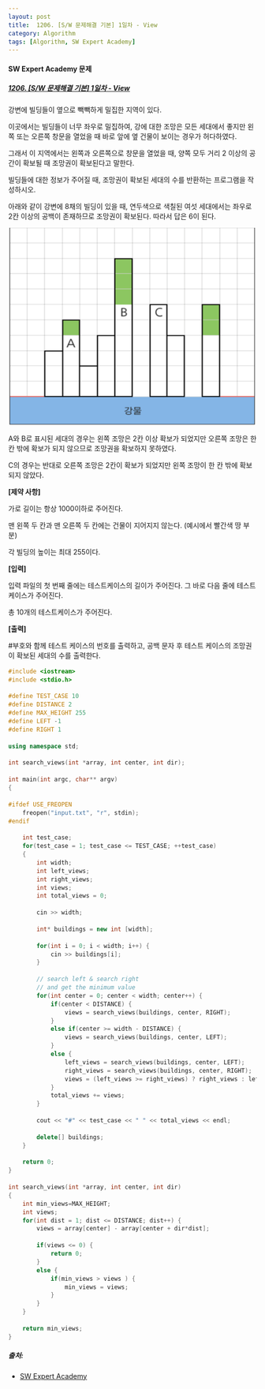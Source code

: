 ```yaml
---
layout: post
title:  1206. [S/W 문제해결 기본] 1일차 - View
category: Algorithm
tags: [Algorithm, SW Expert Academy]
---
```


#### SW Expert Academy 문제
##### [1206. [S/W 문제해결 기본] 1일차 - View](https://swexpertacademy.com/main/code/problem/problemDetail.do?contestProbId=AV134DPqAA8CFAYh&categoryId=AV134DPqAA8CFAYh&categoryType=CODE)

강변에 빌딩들이 옆으로 빽빽하게 밀집한 지역이 있다.<br>

이곳에서는 빌딩들이 너무 좌우로 밀집하여, 강에 대한 조망은 모든 세대에서 좋지만 왼쪽 또는 오른쪽 창문을 열었을 때 바로 앞에 옆 건물이 보이는 경우가 허다하였다.<br>

그래서 이 지역에서는 왼쪽과 오른쪽으로 창문을 열었을 때, 양쪽 모두 거리 2 이상의 공간이 확보될 때 조망권이 확보된다고 말한다.<br>

빌딩들에 대한 정보가 주어질 때, 조망권이 확보된 세대의 수를 반환하는 프로그램을 작성하시오.<br>
 
아래와 같이 강변에 8채의 빌딩이 있을 때, 연두색으로 색칠된 여섯 세대에서는 좌우로 2칸 이상의 공백이 존재하므로 조망권이 확보된다. 따라서 답은 6이 된다.<br>

<center><img src="/assets/algorithm/03_views/Fig01_views.png" width="500" height="400"></center>

A와 B로 표시된 세대의 경우는 왼쪽 조망은 2칸 이상 확보가 되었지만 오른쪽 조망은 한 칸 밖에 확보가 되지 않으므로 조망권을 확보하지 못하였다.<br>

C의 경우는 반대로 오른쪽 조망은 2칸이 확보가 되었지만 왼쪽 조망이 한 칸 밖에 확보되지 않았다.<br>
 
**[제약 사항]**

가로 길이는 항상 1000이하로 주어진다.<br>

맨 왼쪽 두 칸과 맨 오른쪽 두 칸에는 건물이 지어지지 않는다. (예시에서 빨간색 땅 부분)<br>

각 빌딩의 높이는 최대 255이다.<br>
 
**[입력]**

입력 파일의 첫 번째 줄에는 테스트케이스의 길이가 주어진다. 그 바로 다음 줄에 테스트 케이스가 주어진다.<br>

총 10개의 테스트케이스가 주어진다.<br>
 
**[출력]**

#부호와 함께 테스트 케이스의 번호를 출력하고, 공백 문자 후 테스트 케이스의 조망권이 확보된 세대의 수를 출력한다.<br>

``` cpp
#include <iostream>
#include <stdio.h>

#define TEST_CASE 10
#define DISTANCE 2
#define MAX_HEIGHT 255
#define LEFT -1
#define RIGHT 1

using namespace std;

int search_views(int *array, int center, int dir);

int main(int argc, char** argv)
{
    
#ifdef USE_FREOPEN
    freopen("input.txt", "r", stdin);
#endif
    
    int test_case;
    for(test_case = 1; test_case <= TEST_CASE; ++test_case)
    {
        int width;
        int left_views;
        int right_views;
        int views;
        int total_views = 0;
        
        cin >> width;
        
        int* buildings = new int [width];
        
        for(int i = 0; i < width; i++) {
            cin >> buildings[i];
        }

        // search left & search right
        // and get the minimum value
        for(int center = 0; center < width; center++) {
            if(center < DISTANCE) {
                views = search_views(buildings, center, RIGHT);
            }
            else if(center >= width - DISTANCE) {
                views = search_views(buildings, center, LEFT);
            }
            else {
                left_views = search_views(buildings, center, LEFT);
                right_views = search_views(buildings, center, RIGHT);
                views = (left_views >= right_views) ? right_views : left_views;
            }
            total_views += views;
        }
        
        cout << "#" << test_case << " " << total_views << endl;
        
        delete[] buildings;
    }
    
    return 0;
}

int search_views(int *array, int center, int dir)
{
    int min_views=MAX_HEIGHT;
    int views;
    for(int dist = 1; dist <= DISTANCE; dist++) {
        views = array[center] - array[center + dir*dist];
        
        if(views <= 0) {
            return 0;
        }
        else {
            if(min_views > views ) {
                min_views = views;
            }
        }
    }
    
    return min_views;
}
```

##### 출처:
- [SW Expert Academy](https://swexpertacademy.com/main/code/problem/problemDetail.do?contestProbId=AV134DPqAA8CFAYh&categoryId=AV134DPqAA8CFAYh&categoryType=CODE)